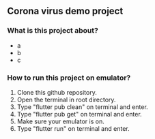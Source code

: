 ## Corona virus demo project

### What is this project about?

 - a
 - b
 - c

### How to run this project on emulator?

1. Clone this github repository.
2. Open the terminal in root directory.
3. Type "flutter pub clean" on terminal and enter.
4. Type "flutter pub get" on terminal and enter.
5. Make sure your emulator is on.
6. Type "flutter run" on terminal and enter.

